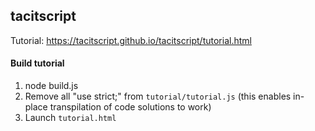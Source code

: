 ## tacitscript

Tutorial: https://tacitscript.github.io/tacitscript/tutorial.html


#### Build tutorial

1) node build.js
2) Remove all "use strict;" from `tutorial/tutorial.js` (this enables in-place transpilation of code solutions to work)
3) Launch `tutorial.html`
